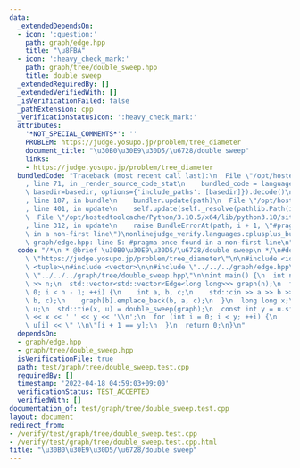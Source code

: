 ```yaml
---
data:
  _extendedDependsOn:
  - icon: ':question:'
    path: graph/edge.hpp
    title: "\u8FBA"
  - icon: ':heavy_check_mark:'
    path: graph/tree/double_sweep.hpp
    title: double sweep
  _extendedRequiredBy: []
  _extendedVerifiedWith: []
  _isVerificationFailed: false
  _pathExtension: cpp
  _verificationStatusIcon: ':heavy_check_mark:'
  attributes:
    '*NOT_SPECIAL_COMMENTS*': ''
    PROBLEM: https://judge.yosupo.jp/problem/tree_diameter
    document_title: "\u30B0\u30E9\u30D5/\u6728/double sweep"
    links:
    - https://judge.yosupo.jp/problem/tree_diameter
  bundledCode: "Traceback (most recent call last):\n  File \"/opt/hostedtoolcache/Python/3.10.5/x64/lib/python3.10/site-packages/onlinejudge_verify/documentation/build.py\"\
    , line 71, in _render_source_code_stat\n    bundled_code = language.bundle(stat.path,\
    \ basedir=basedir, options={'include_paths': [basedir]}).decode()\n  File \"/opt/hostedtoolcache/Python/3.10.5/x64/lib/python3.10/site-packages/onlinejudge_verify/languages/cplusplus.py\"\
    , line 187, in bundle\n    bundler.update(path)\n  File \"/opt/hostedtoolcache/Python/3.10.5/x64/lib/python3.10/site-packages/onlinejudge_verify/languages/cplusplus_bundle.py\"\
    , line 401, in update\n    self.update(self._resolve(pathlib.Path(included), included_from=path))\n\
    \  File \"/opt/hostedtoolcache/Python/3.10.5/x64/lib/python3.10/site-packages/onlinejudge_verify/languages/cplusplus_bundle.py\"\
    , line 312, in update\n    raise BundleErrorAt(path, i + 1, \"#pragma once found\
    \ in a non-first line\")\nonlinejudge_verify.languages.cplusplus_bundle.BundleErrorAt:\
    \ graph/edge.hpp: line 5: #pragma once found in a non-first line\n"
  code: "/*\n * @brief \u30B0\u30E9\u30D5/\u6728/double sweep\n */\n#define PROBLEM\
    \ \"https://judge.yosupo.jp/problem/tree_diameter\"\n\n#include <iostream>\n#include\
    \ <tuple>\n#include <vector>\n\n#include \"../../../graph/edge.hpp\"\n#include\
    \ \"../../../graph/tree/double_sweep.hpp\"\n\nint main() {\n  int n;\n  std::cin\
    \ >> n;\n  std::vector<std::vector<Edge<long long>>> graph(n);\n  for (int i =\
    \ 0; i < n - 1; ++i) {\n    int a, b, c;\n    std::cin >> a >> b >> c;\n    graph[a].emplace_back(a,\
    \ b, c);\n    graph[b].emplace_back(b, a, c);\n  }\n  long long x;\n  std::vector<int>\
    \ u;\n  std::tie(x, u) = double_sweep(graph);\n  const int y = u.size();\n  std::cout\
    \ << x << ' ' << y << '\\n';\n  for (int i = 0; i < y; ++i) {\n    std::cout <<\
    \ u[i] << \" \\n\"[i + 1 == y];\n  }\n  return 0;\n}\n"
  dependsOn:
  - graph/edge.hpp
  - graph/tree/double_sweep.hpp
  isVerificationFile: true
  path: test/graph/tree/double_sweep.test.cpp
  requiredBy: []
  timestamp: '2022-04-18 04:59:03+09:00'
  verificationStatus: TEST_ACCEPTED
  verifiedWith: []
documentation_of: test/graph/tree/double_sweep.test.cpp
layout: document
redirect_from:
- /verify/test/graph/tree/double_sweep.test.cpp
- /verify/test/graph/tree/double_sweep.test.cpp.html
title: "\u30B0\u30E9\u30D5/\u6728/double sweep"
---
```

